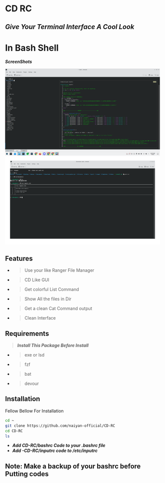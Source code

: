 # CD RC 
## _Give Your Terminal Interface A Cool Look_

# In Bash Shell 

***ScreenShots***

![Screenshot]( /image/Screenshot_20230108_024926.png?raw=true)
![Screenshot]( /image/Screenshot_20230108_030342.png?raw=true)

## Features

- > Use your like Ranger File Manager
> 
- > CD Like GUI 
> 
- > Get colorful List Command
> 
- > Show All the files in Dir
> 
- > Get a clean Cat Command output
> 
- > Clean Interface 

## Requirements
> ***Install This Package Before Install***

- > exe or lsd
- > fzf
- > bat
- > devour

## Installation 

Fellow Bellow For Installation

```sh
cd ~
git clone https://github.com/naiyan-official/CD-RC 
cd CD-RC
ls 
```
- ***_Add CD-RC/bashrc Code to your .bashrc file_***
- ***_Add -CD-RC/inputrc code to /etc/inputrc_***
 ## Note: Make a backup of your bashrc before Putting codes
